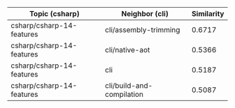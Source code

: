 | Topic (csharp) | Neighbor (cli) | Similarity |
|-------------|-------------------|------------|
| csharp/csharp-14-features | cli/assembly-trimming | 0.6717 |
| csharp/csharp-14-features | cli/native-aot | 0.5366 |
| csharp/csharp-14-features | cli | 0.5187 |
| csharp/csharp-14-features | cli/build-and-compilation | 0.5087 |
